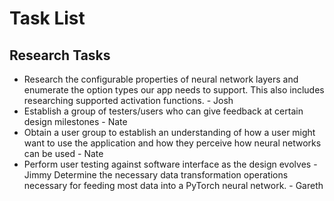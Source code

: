 # Task List
## Research Tasks
- Research the configurable properties of neural network layers and enumerate the option types our app needs to support. This also includes researching supported activation functions. - Josh
- Establish a group of testers/users who can give feedback at certain design milestones - Nate
- Obtain a user group to establish an understanding of how a user might want to use the application and how they perceive how neural networks can be used - Nate
- Perform user testing against software interface as the design evolves -Jimmy
 Determine the necessary data transformation operations necessary for feeding most data into a PyTorch neural network. - Gareth
